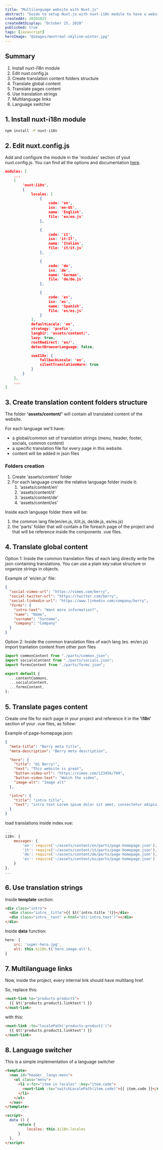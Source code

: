 ```yaml
---
title: "Multilanguage website with Nuxt.js"
abstract: "Guide to setup Nuxt.js with nuxt-i18n module to have a website translated in 4 languages"
createdAt: 20201025
createdAtDisplay: "October 25, 2020"
published: true
tags: [javascript]
heroImage: "@images/montreal-skyline-winter.jpg"
---
```


## Summary

1. Install nuxt-i18n module
2. Edit nuxt.config.js
3. Create translation content folders structure
4. Translate global content
5. Translate pages content
6. Use translation strings
7. Multilanguage links
8. Language switcher

## 1. Install nuxt-i18n module

```bash
npm install -P nuxt-i18n
```

## 2. Edit nuxt.config.js

Add and configure the module in the 'modules' section of yout nuxt.config.js. You can find all the options and documentation [here](https://i18n.nuxtjs.org/options-reference).

```json
modules: [
    ...
    [
        'nuxt-i18n',
        {
            locales: [
                {
                    code: 'en',
                    iso: 'en-US',
                    name: 'English',
                    file: 'en/en.js'
                },

                {
                    code: 'it',
                    iso: 'it-IT',
                    name: 'Italian',
                    file: 'it/it.js'
                },

                {
                    code: 'de',
                    iso: 'de',
                    name: 'German',
                    file: 'de/de.js'
                },

                {
                    code: 'es',
                    iso: 'es',
                    name: 'Spanish',
                    file: 'es/es.js'
                }
            ],
            defaultLocale: 'en',
            strategy: 'prefix',
            langDir: 'assets/content/',
            lazy: true,
            rootRedirect: 'en/',
            detectBrowserLanguage: false,

            vueI18n: {
                fallbackLocale: 'en',
                silentTranslationWarn: true
            }
        }
    ],
    ...
]
```

## 3. Create translation content folders structure

The folder **'assets/content/'** will contain all translated content of the website.

For each language we'll have:

- a global/common set of translation strings (menu, header, footer, socials, common content)
- a specific translation file for every page in this website.
- content will be added in json files

### Folders creation

1. Create 'assets/content' folder
2. For each language create the relative language folder inside it:
   1. 'assets/content/en'
   2. 'assets/content/it'
   3. 'assets/content/de'
   4. 'assets/content/es'

Inside each language folder there will be:

1. the common lang file(en/en.js, it/it.js, de/de.js, es/es.js)
2. the 'parts' folder that will contain a file foreach page of the project and that will be reference inside the components .vue files.

## 4. Translate global content

Option 1: Inside the common translation files of each lang directly write the json containing translations.
You can use a plain key:value structure or organize strings in objects.

Example of 'en/en.js' file:

```json
{
  "social-vimeo-url": "https://vimeo.com/berry",
  "social-twitter-url": "https://twitter.com/berry",
  "social-linkedin-url": "https://www.linkedin.com/company/berry",
  "forms": {
    "intro-text": "Want more information?",
    "name": "Name",
    "surname": "Surname",
    "company": "Company"
  }
}
```

Option 2: Inside the common translation files of each lang (es. en/en.js) import tranlation content from other json files

```javascript
import commonContent from "./parts/common.json";
import socialsContent from "./parts/socials.json";
import formsContent from "./parts/forms.json";

export default {
  ...contentCommons,
  ...socialsContent,
  ...formsContent,
};
```

## 5. Translate pages content

Create one file for each page in your project and reference it in the **'i18n'** section of your .vue files, as follow:

Example of page-homepage.json:

```json
{
  "meta-title": "Berry meta title",
  "meta-description": "Berry meta description",

  "hero": {
    "title": "Hi Berry!",
    "text": "This website is great",
    "button-video-url": "https://vimeo.com/123456/789",
    "button-video-text": "Watch the video",
    "image-alt": "Image alt"
  },

  "intro": {
    "title": "intro title",
    "text": "intro text Lorem ipsum dolor sit amet, consectetur adipisicing elit."
  }
}
```

load translations inside index.vue:

```javascript
...
i18n: {
    messages: {
        'en': require('~/assets/content/en/parts/page-homepage.json'),
        'it': require('~/assets/content/it/parts/page-homepage.json'),
        'de': require('~/assets/content/de/parts/page-homepage.json'),
        'es': require('~/assets/content/es/parts/page-homepage.json')
    }
},
...
```

## 6. Use translation strings

Inside **template** section:

```html
<div class="intro">
  <div class="intro__title">{{ $t('intro.title ')}}</div>
  <div class="intro__text" v-html="$t('intro.text')"></div>
</div>
```

Inside **data** function:

```javascript
hero: {
    src: 'super-hero.jpg',
    alt: this.$i18n.t('hero.image-alt'),
}
```

## 7. Multilanguage links

Now, inside the project, every internal link should have multilang href.

So, replace this:

```html
<nuxt-link to="products-product1">
  {{ $t('products.product1.linktext') }}
</nuxt-link>
```

with this:

```html
<nuxt-link :to="localePath('products-product1')">
  {{ $t('products.product1.linktext') }}
</nuxt-link>
```

## 8. Language switcher

This is a simple implementation of a language switcher

```html
<template>
  <nav id="header__langs-menu">
    <ul class="menu">
      <li v-for="item in locales" :key="item.code">
        <nuxt-link :to="switchLocalePath(item.code)">{{ item.code }}</nuxt-link>
      </li>
    </ul>
  </nav>
</template>

<script>
  data () {
      return {
          locales: this.$i18n.locales
      }
  },
</script>
```
